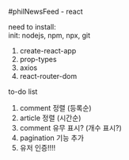 #philNewsFeed - react

need to install:    
init: nodejs, npm, npx, git    

1. create-react-app    
2. prop-types    
3. axios
4. react-router-dom

to-do list
1. comment 정렬 (등록순)
1. article 정렬 (시간순)
1. comment 유무 표시? (개수 표시?)
1. pagination 기능 추가
1. 유저 인증!!!!